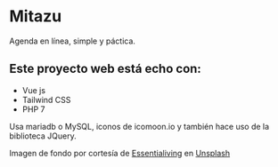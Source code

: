 # Mitazu
Agenda en línea, simple y páctica.

Este proyecto web está echo con:
-----------------------------------------------------------------------------
 - Vue js
 - Tailwind CSS
 - PHP 7

Usa mariadb o MySQL, iconos de icomoon.io y también hace uso de la biblioteca JQuery.

Imagen de fondo por cortesía de <a id="un_pic" href="https://unsplash.com/@essentialiving" target="_blank">Essentialiving</a> en <a id="un_pic" href="https://unsplash.com" target="_blank">Unsplash</a>
